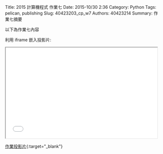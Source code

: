 Title: 2015 計算機程式 作業七
Date: 2015-10/30 2:36
Category: Python
Tags: pelican, publishing
Slug: 40423203_cp_w7
Authors: 40423214
Summary: 作業七摘要

以下為作業七內容

利用 iframe 嵌入投影片:

<iframe src="40423214_cp_w7_p.html" width="500" height="300"></iframe>

[作業投影片](40423214_cp_w7_p.html){:target="_blank"}
